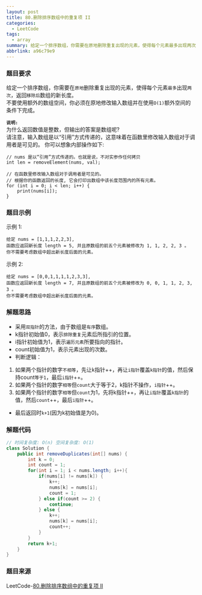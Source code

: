 ```yaml
---
layout: post
title: 80.删除排序数组中的重复项 II
categories:
  - LeetCode
tags:
  - array
summary: 给定一个排序数组，你需要在原地删除重复出现的元素，使得每个元素最多出现两次，返回移除后数组的新长度。
abbrlink: a96c79e9
---
```


### 题目要求
给定一个排序数组，你需要在`原地`删除重复出现的元素，使得每个元素`最多`出现`两次`，返回`移除后`数组的新长度。  
不要使用额外的数组空间，你必须在原地修改输入数组并在使用`O(1)`额外空间的条件下完成。


**`说明:`**  
为什么返回数值是整数，但输出的答案是数组呢?  
请注意，输入数组是以“引用”方式传递的，这意味着在函数里修改输入数组对于调用者是可见的。
你可以想象内部操作如下:

```
// nums 是以“引用”方式传递的。也就是说，不对实参作任何拷贝
int len = removeElement(nums, val);

// 在函数里修改输入数组对于调用者是可见的。
// 根据你的函数返回的长度, 它会打印出数组中该长度范围内的所有元素。
for (int i = 0; i < len; i++) {
    print(nums[i]);
}
```

### 题目示例
示例 1:
```
给定 nums = [1,1,1,2,2,3],
函数应返回新长度 length = 5, 并且原数组的前五个元素被修改为 1, 1, 2, 2, 3 。
你不需要考虑数组中超出新长度后面的元素。
```

示例 2:
```
给定 nums = [0,0,1,1,1,1,2,3,3],
函数应返回新长度 length = 7, 并且原数组的前五个元素被修改为 0, 0, 1, 1, 2, 3, 3 。
你不需要考虑数组中超出新长度后面的元素。
```

### 解题思路
- 采用`双指针`的方法，由于数组是`有序`数组。 
- k指针初始值0，表示`排除重复`元素后所指引的位置。
- i指针初始值为1，表示`遍历元素`所要指向的指针。
- count初始值为1，表示元素出现的次数。 
- 判断逻辑：  
1. 如果两个指针的数字`不相等`，先让k指针++，再让`i指针`覆盖`k指针`的值，然后保持count`等于1`，最后`i指针`++。
1. 如果两个指针的数字`相等`但`count`大于等于2，k指针不操作，`i指针`++。
1. 如果两个指针的数字`相等`但`count`为1，先将k指针++，再让`i指针`覆盖`k指针`的值，然后`count`++，最后`i指针`++。
- 最后返回时`k+1`(因为k初始值是为0)。
### 解题代码

```java
// 时间复杂度: O(n) 空间复杂度: O(1)
class Solution {
    public int removeDuplicates(int[] nums) {
        int k = 0;
        int count = 1;
        for(int i = 1; i < nums.length; i++){
            if(nums[i] != nums[k]) {
                k++;
                nums[k] = nums[i];
                count = 1;
            } else if(count >= 2) {
                continue;
            } else {
                k++;
                nums[k] = nums[i];
                count++;
            }
        }
        return k+1;
    }
}
```

### 题目来源
LeetCode-[80.删除排序数组中的重复项 II](https://leetcode-cn.com/problems/remove-duplicates-from-sorted-array-ii/)